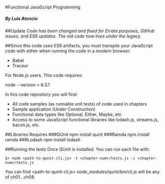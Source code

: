 #Functional JavaScript Programming
##### By Luis Atencio

##Update
*Code has been changed and fixed for Errata purposes, GitHub issues, and ES6 updates.*
*The old code now lives under the legacy.*

##Since this code uses ES6 artifacts, you must transpile your JavaScript code with either when running the code in a modern browser:

* Babel
* Traceur

For Node.js users. This code requires: 

node --version > 6.3.1

In this code repository you will find:

* All code samples (as runnable unit tests) of code used in chapters
* Sample application (Under Construction)
* Functional data types like Optional, Either, Maybe, etc
* Access to some JavaScript functional libraries like lodash.js, streams.js, bacon.js, etc.

##Libraries Requires
###QUnit
npm install qunit
###Ramda
npm install ramda
###Lodash
npm install lodash

##Running the tests
Once QUnit is installed. You can run each file with: 

~~~
$> node <path-to-qunit-cli.js> -t <chapter-num>/tests.js -c <chapter-num>/tests.js
~~~

You can find <path-to-qunit-cli.js> node_modules/qunit/bin/cli.js
<chapter-num> will be any of ch01...ch08
